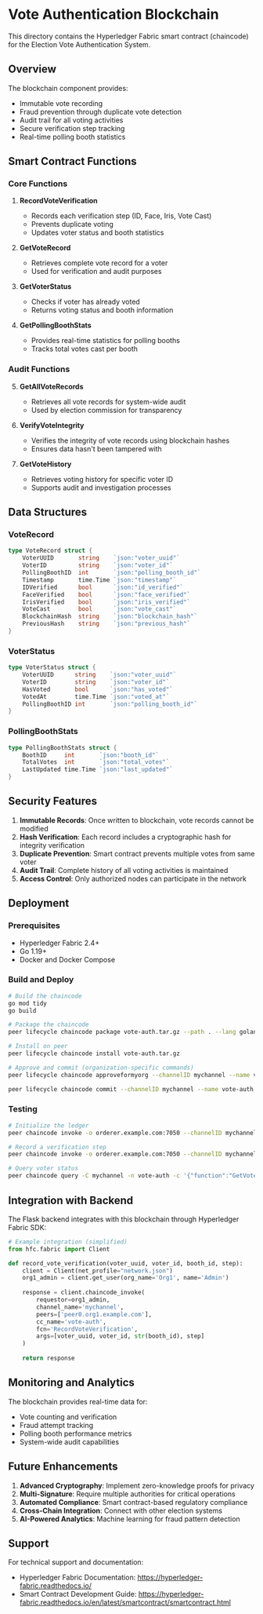 # Vote Authentication Blockchain

This directory contains the Hyperledger Fabric smart contract (chaincode) for the Election Vote Authentication System.

## Overview

The blockchain component provides:
- Immutable vote recording
- Fraud prevention through duplicate vote detection
- Audit trail for all voting activities
- Secure verification step tracking
- Real-time polling booth statistics

## Smart Contract Functions

### Core Functions

1. **RecordVoteVerification**
   - Records each verification step (ID, Face, Iris, Vote Cast)
   - Prevents duplicate voting
   - Updates voter status and booth statistics

2. **GetVoteRecord**
   - Retrieves complete vote record for a voter
   - Used for verification and audit purposes

3. **GetVoterStatus**
   - Checks if voter has already voted
   - Returns voting status and booth information

4. **GetPollingBoothStats**
   - Provides real-time statistics for polling booths
   - Tracks total votes cast per booth

### Audit Functions

5. **GetAllVoteRecords**
   - Retrieves all vote records for system-wide audit
   - Used by election commission for transparency

6. **VerifyVoteIntegrity**
   - Verifies the integrity of vote records using blockchain hashes
   - Ensures data hasn't been tampered with

7. **GetVoteHistory**
   - Retrieves voting history for specific voter ID
   - Supports audit and investigation processes

## Data Structures

### VoteRecord
```go
type VoteRecord struct {
    VoterUUID       string    `json:"voter_uuid"`
    VoterID         string    `json:"voter_id"`
    PollingBoothID  int       `json:"polling_booth_id"`
    Timestamp       time.Time `json:"timestamp"`
    IDVerified      bool      `json:"id_verified"`
    FaceVerified    bool      `json:"face_verified"`
    IrisVerified    bool      `json:"iris_verified"`
    VoteCast        bool      `json:"vote_cast"`
    BlockchainHash  string    `json:"blockchain_hash"`
    PreviousHash    string    `json:"previous_hash"`
}
```

### VoterStatus
```go
type VoterStatus struct {
    VoterUUID      string    `json:"voter_uuid"`
    VoterID        string    `json:"voter_id"`
    HasVoted       bool      `json:"has_voted"`
    VotedAt        time.Time `json:"voted_at"`
    PollingBoothID int       `json:"polling_booth_id"`
}
```

### PollingBoothStats
```go
type PollingBoothStats struct {
    BoothID     int       `json:"booth_id"`
    TotalVotes  int       `json:"total_votes"`
    LastUpdated time.Time `json:"last_updated"`
}
```

## Security Features

1. **Immutable Records**: Once written to blockchain, vote records cannot be modified
2. **Hash Verification**: Each record includes a cryptographic hash for integrity verification
3. **Duplicate Prevention**: Smart contract prevents multiple votes from same voter
4. **Audit Trail**: Complete history of all voting activities is maintained
5. **Access Control**: Only authorized nodes can participate in the network

## Deployment

### Prerequisites
- Hyperledger Fabric 2.4+
- Go 1.19+
- Docker and Docker Compose

### Build and Deploy
```bash
# Build the chaincode
go mod tidy
go build

# Package the chaincode
peer lifecycle chaincode package vote-auth.tar.gz --path . --lang golang --label vote-auth_1.0

# Install on peer
peer lifecycle chaincode install vote-auth.tar.gz

# Approve and commit (organization-specific commands)
peer lifecycle chaincode approveformyorg --channelID mychannel --name vote-auth --version 1.0 --package-id <package-id> --sequence 1

peer lifecycle chaincode commit --channelID mychannel --name vote-auth --version 1.0 --sequence 1
```

### Testing
```bash
# Initialize the ledger
peer chaincode invoke -o orderer.example.com:7050 --channelID mychannel -n vote-auth -c '{"function":"InitLedger","Args":[]}'

# Record a verification step
peer chaincode invoke -o orderer.example.com:7050 --channelID mychannel -n vote-auth -c '{"function":"RecordVoteVerification","Args":["voter-uuid-123","VID001","1","id_verification"]}'

# Query voter status
peer chaincode query -C mychannel -n vote-auth -c '{"function":"GetVoterStatus","Args":["voter-uuid-123"]}'
```

## Integration with Backend

The Flask backend integrates with this blockchain through Hyperledger Fabric SDK:

```python
# Example integration (simplified)
from hfc.fabric import Client

def record_vote_verification(voter_uuid, voter_id, booth_id, step):
    client = Client(net_profile="network.json")
    org1_admin = client.get_user(org_name='Org1', name='Admin')
    
    response = client.chaincode_invoke(
        requestor=org1_admin,
        channel_name='mychannel',
        peers=['peer0.org1.example.com'],
        cc_name='vote-auth',
        fcn='RecordVoteVerification',
        args=[voter_uuid, voter_id, str(booth_id), step]
    )
    
    return response
```

## Monitoring and Analytics

The blockchain provides real-time data for:
- Vote counting and verification
- Fraud attempt tracking
- Polling booth performance metrics
- System-wide audit capabilities

## Future Enhancements

1. **Advanced Cryptography**: Implement zero-knowledge proofs for privacy
2. **Multi-Signature**: Require multiple authorities for critical operations
3. **Automated Compliance**: Smart contract-based regulatory compliance
4. **Cross-Chain Integration**: Connect with other election systems
5. **AI-Powered Analytics**: Machine learning for fraud pattern detection

## Support

For technical support and documentation:
- Hyperledger Fabric Documentation: https://hyperledger-fabric.readthedocs.io/
- Smart Contract Development Guide: https://hyperledger-fabric.readthedocs.io/en/latest/smartcontract/smartcontract.html

